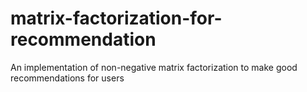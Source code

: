 # matrix-factorization-for-recommendation
An implementation of non-negative matrix factorization to make good recommendations for users
